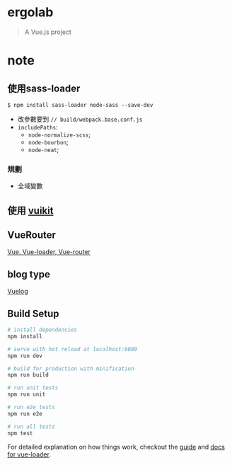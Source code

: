 # ergolab

> A Vue.js project





# note


## 使用sass-loader

```
$ npm install sass-loader node-sass --save-dev
```

* 改參數要到 `// build/webpack.base.conf.js`
* `includePaths`:
  * `node-normalize-scss`;
  * `node-bourbon`;
  * `node-neat`;

### 規劃

* 全域變數


## 使用 [vuikit](https://github.com/vuikit/vuikit)



## VueRouter

[Vue, Vue-loader, Vue-router](http://ning0707.com/2015/12/13/how-to-create-a-message-system-width-vue-vue-loader-vue-router-webpack/)


## blog type

[Vuelog](https://myst729.github.io/Vuelog/#!/)


## Build Setup

``` bash
# install dependencies
npm install

# serve with hot reload at localhost:8080
npm run dev

# build for production with minification
npm run build

# run unit tests
npm run unit

# run e2e tests
npm run e2e

# run all tests
npm test
```

For detailed explanation on how things work, checkout the [guide](http://vuejs-templates.github.io/webpack/) and [docs for vue-loader](http://vuejs.github.io/vue-loader).
